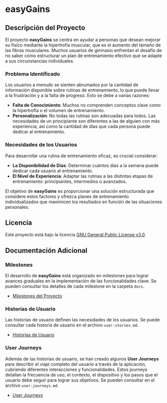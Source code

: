 # easyGains

## Descripción del Proyecto
El proyecto **easyGains** se centra en ayudar a personas que desean mejorar su físico mediante la hipertrofia muscular, que es el aumento del tamaño de las fibras musculares. Muchos usuarios de gimnasio enfrentan el desafío de no saber cómo estructurar un plan de entrenamiento efectivo que se adapte a sus circunstancias individuales.

### Problema Identificado
Los usuarios a menudo se sienten abrumados por la cantidad de información disponible sobre rutinas de entrenamiento, lo que puede llevar a la frustración y a la falta de progreso. Esto se debe a varias razones:

- **Falta de Conocimiento**: Muchos no comprenden conceptos clave como la hipertrofia o el volumen de entrenamiento.
- **Personalización**: No todas las rutinas son adecuadas para todos. Las necesidades de un principiante son diferentes a las de alguien con más experiencia, así como la cantidad de días que cada persona puede dedicar al entrenamiento.

### Necesidades de los Usuarios
Para desarrollar una rutina de entrenamiento eficaz, es crucial considerar:

- **La Disponibilidad de Días**: Determinar cuántos días a la semana puede dedicar cada usuario al entrenamiento.
- **El Nivel de Experiencia**: Adaptar las rutinas a las distintas etapas de entrenamiento: principiantes, intermedios o avanzados.

El objetivo de **easyGains** es proporcionar una solución estructurada que considere estos factores y ofrezca planes de entrenamiento individualizados que maximicen los resultados en función de las situaciones personales.

## Licencia
Este proyecto está bajo la licencia [GNU General Public License v3.0](./LICENSE).

## Documentación Adicional

### Milestones

El desarrollo de **easyGains** está organizado en milestones para lograr avances graduales en la implementación de las funcionalidades clave. Se pueden consultar los detalles de cada milestone en la carpeta `docs`.

- [Milestones del Proyecto](./docs/milestones.md)

### Historias de Usuario

Las historias de usuario definen las necesidades de los usuarios. Se puede consultar cada historia de usuario en el archivo `user-stories.md`.

- [Historias de Usuario](./docs/user-stories.md)

### User Journeys

Además de las historias de usuario, se han creado algunos **User Journeys** para describir el viaje completo del usuario a través de la aplicación, cubriendo diferentes interacciones y funcionalidades. Estos journeys detallan la frecuencia de uso, el contexto, el dispositivo y los pasos que el usuario debe seguir para lograr sus objetivos. Se pueden consultar en el archivo `user-journeys.md`.

- [User Journeys](./docs/user-journeys.md)

